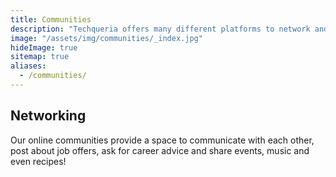 ```yaml
---
title: Communities
description: "Techqueria offers many different platforms to network and connect with other Latinx in Tech. 🌐"
image: "/assets/img/communities/_index.jpg"
hideImage: true
sitemap: true
aliases:
  - /communities/
---
```


## Networking

Our online communities provide a space to communicate with each other, post about job offers, ask for career advice and share events, music and even recipes!
